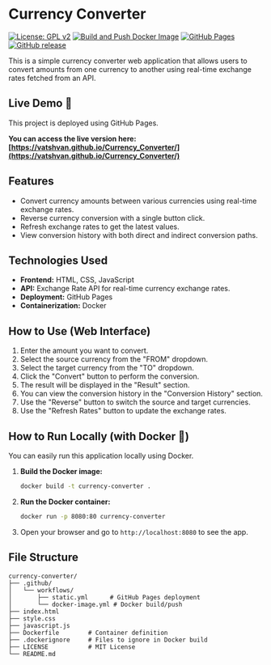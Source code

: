 # Currency Converter

[![License: GPL v2](https://img.shields.io/badge/License-GPLv2-blue.svg)](https://www.gnu.org/licenses/old-licenses/gpl-2.0.en.html)
[![Build and Push Docker Image](https://github.com/VatshVan/Currency_Converter/actions/workflows/docker-image.yml/badge.svg)](https://github.com/VatshVan/Currency_Converter/actions/workflows/docker-image.yml)
[![GitHub Pages](https://img.shields.io/github/deployments/VatshVan/Currency_Converter/github-pages?label=GitHub%20Pages)](https://vatshvan.github.io/Currency_Converter/)
[![GitHub release](https://img.shields.io/github/v/release/VatshVan/Currency_Converter.svg)](https://github.com/VatshVan/Currency_Converter/releases)

This is a simple currency converter web application that allows users to convert amounts from one currency to another using real-time exchange rates fetched from an API.

## Live Demo 🚀

This project is deployed using GitHub Pages.

**You can access the live version here: [https://vatshvan.github.io/Currency_Converter/](https://vatshvan.github.io/Currency_Converter/)**

## Features

- Convert currency amounts between various currencies using real-time exchange rates.
- Reverse currency conversion with a single button click.
- Refresh exchange rates to get the latest values.
- View conversion history with both direct and indirect conversion paths.

## Technologies Used

- **Frontend:** HTML, CSS, JavaScript
- **API:** Exchange Rate API for real-time currency exchange rates.
- **Deployment:** GitHub Pages
- **Containerization:** Docker

## How to Use (Web Interface)

1.  Enter the amount you want to convert.
2.  Select the source currency from the "FROM" dropdown.
3.  Select the target currency from the "TO" dropdown.
4.  Click the "Convert" button to perform the conversion.
5.  The result will be displayed in the "Result" section.
6.  You can view the conversion history in the "Conversion History" section.
7.  Use the "Reverse" button to switch the source and target currencies.
8.  Use the "Refresh Rates" button to update the exchange rates.

## How to Run Locally (with Docker 🐳)

You can easily run this application locally using Docker.

1.  **Build the Docker image:**
    ```bash
    docker build -t currency-converter .
    ```

2.  **Run the Docker container:**
    ```bash
    docker run -p 8080:80 currency-converter
    ```

3.  Open your browser and go to `http://localhost:8080` to see the app.

## File Structure

```plaintext
currency-converter/
├── .github/
│   └── workflows/
│       ├── static.yml      # GitHub Pages deployment
│       └── docker-image.yml # Docker build/push
├── index.html
├── style.css
├── javascript.js
├── Dockerfile        # Container definition
├── .dockerignore     # Files to ignore in Docker build
├── LICENSE           # MIT License
└── README.md

